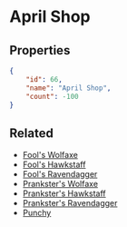 # April Shop

<no description available>

## Properties

```json
{
    "id": 66,
    "name": "April Shop",
    "count": -100
}
```

## Related

- [Fool's Wolfaxe](../items/1571-fool-s-wolfaxe.md)
- [Fool's Hawkstaff](../items/1572-fool-s-hawkstaff.md)
- [Fool's Ravendagger](../items/1573-fool-s-ravendagger.md)
- [Prankster's Wolfaxe](../items/1574-prankster-s-wolfaxe.md)
- [Prankster's Hawkstaff](../items/1575-prankster-s-hawkstaff.md)
- [Prankster's Ravendagger](../items/1576-prankster-s-ravendagger.md)
- [Punchy](../items/1577-punchy.md)

